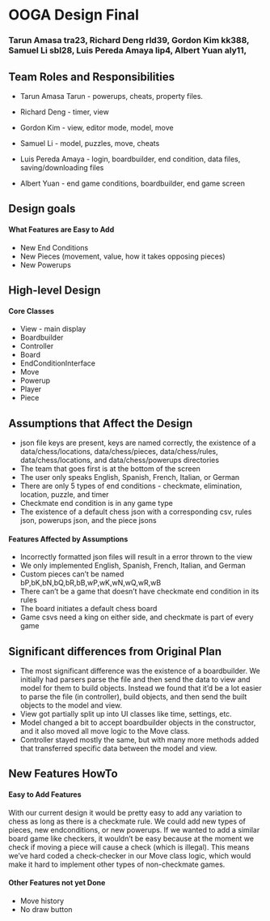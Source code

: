 # OOGA Design Final
### Tarun Amasa tra23, Richard Deng rld39, Gordon Kim kk388, Samuel Li sbl28, Luis Pereda Amaya lip4, Albert Yuan aly11,

## Team Roles and Responsibilities

* Tarun Amasa Tarun - powerups, cheats, property files.

* Richard Deng - timer, view

* Gordon Kim - view, editor mode, model, move

* Samuel Li - model, puzzles, move, cheats

* Luis Pereda Amaya - login, boardbuilder, end condition, data files, saving/downloading files

* Albert Yuan - end game conditions, boardbuilder, end game screen


## Design goals

#### What Features are Easy to Add
* New End Conditions
* New Pieces (movement, value, how it takes opposing pieces)
* New Powerups

## High-level Design

#### Core Classes
* View - main display
* Boardbuilder
* Controller
* Board
* EndConditionInterface
* Move
* Powerup
* Player
* Piece

## Assumptions that Affect the Design

* json file keys are present, keys are named correctly, the existence of a data/chess/locations, data/chess/pieces, data/chess/rules,
  data/chess/locations, and data/chess/powerups directories
* The team that goes first is at the bottom of the screen
* The user only speaks English, Spanish, French, Italian, or German
* There are only 5 types of end conditions - checkmate, elimination, location, puzzle, and timer
* Checkmate end condition is in any game type
* The existence of a default chess json with a corresponding csv, rules json, powerups json, and the piece jsons

#### Features Affected by Assumptions
* Incorrectly formatted json files will result in a error thrown to the view
* We only implemented English, Spanish, French, Italian, and German
* Custom pieces can’t be named bP,bK,bN,bQ,bR,bB,wP,wK,wN,wQ,wR,wB
* There can’t be a game that doesn’t have checkmate end condition in its rules
* The board initiates a default chess board
* Game csvs need a king on either side, and checkmate is part of every game


## Significant differences from Original Plan

* The most significant difference was the existence of a boardbuilder. We initially had parsers parse
  the file and then send the data to view and model for them to build objects. Instead we found that
  it’d be a lot easier to parse the file (in controller), build objects, and then send the built objects
  to the model and view.
* View got partially split up into UI classes like time, settings, etc.
* Model changed a bit to accept boardbuilder objects in the constructor, and it also moved all move
  logic to the Move class.
* Controller stayed mostly the same, but with many more methods added that transferred specific data
  between the model and view.


## New Features HowTo

#### Easy to Add Features
With our current design it would be pretty easy to add any variation to chess as long as there is a
checkmate rule. We could add new types of pieces, new endconditions, or new powerups. If we wanted to
add a similar board game like checkers, it wouldn’t be easy because at the moment we check if moving
a piece will cause a check (which is illegal). This means we’ve hard coded a check-checker in our Move
class logic, which would make it hard to implement other types of non-checkmate games.

#### Other Features not yet Done
* Move history
* No draw button
